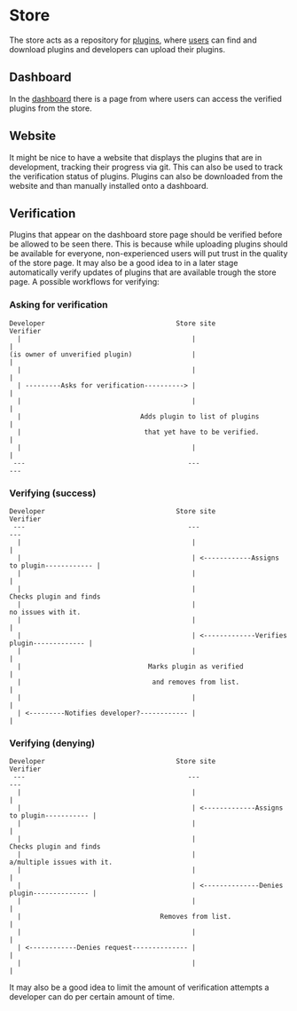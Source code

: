 # Store
The store acts as a repository for [plugins](./plugin.md), where [users](./users.md) can find and download plugins and developers can upload their plugins.

## Dashboard
In the [dashboard](./dashboard.md) there is a page from where users can access the verified plugins from the store. 

## Website
It might be nice to have a website that displays the plugins that are in development, tracking their progress via git. This can also be used to track the verification status of plugins. Plugins can also be downloaded from the website and than manually installed onto a dashboard.

## Verification
Plugins that appear on the dashboard store page should be verified before be allowed to be seen there. This is because while uploading plugins should be available for everyone, non-experienced users will put trust in the quality of the store page. It may also be a good idea to in a later stage automatically verify updates of plugins that are available trough the store page. A possible workflows for verifying:
### Asking for verification
```text
Developer                                 Store site                                  Verifier
  |                                           |                                            |
(is owner of unverified plugin)               |                                            |
  |                                           |                                            |
  | ---------Asks for verification----------> |                                            |
  |                                           |                                            |
  |                              Adds plugin to list of plugins                            |
  |                               that yet have to be verified.                            |
  |                                           |                                            |
 ---                                         ---                                          ---
```
### Verifying (success)
```text
Developer                                 Store site                                  Verifier
 ---                                         ---                                          ---
  |                                           |                                            |
  |                                           | <------------Assigns to plugin------------ |
  |                                           |                                            |
  |                                           |                        Checks plugin and finds 
  |                                           |                             no issues with it.
  |                                           |                                            |
  |                                           | <-------------Verifies plugin------------- |
  |                                           |                                            |
  |                                Marks plugin as verified                                |
  |                                 and removes from list.                                 |
  |                                           |                                            |
  | <---------Notifies developer?------------ |                                            |
```
### Verifying (denying)
```text
Developer                                 Store site                                  Verifier
 ---                                         ---                                          ---
  |                                           |                                            |
  |                                           | <-------------Assigns to plugin----------- |
  |                                           |                                            |
  |                                           |                        Checks plugin and finds 
  |                                           |                     a/multiple issues with it.
  |                                           |                                            |
  |                                           | <--------------Denies plugin-------------- |
  |                                           |                                            |
  |                                   Removes from list.                                   |
  |                                           |                                            |
  | <------------Denies request-------------- |                                            |
  |                                           |                                            |
```
It may also be a good idea to limit the amount of verification attempts a developer can do per certain amount of time.